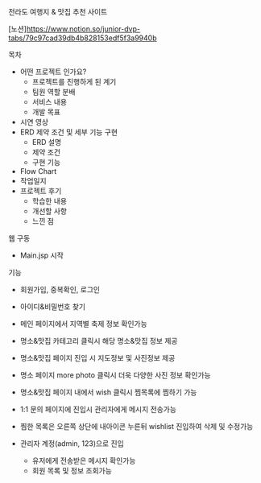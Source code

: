 전라도 여행지 & 맛집 추천 사이트

[노션]https://www.notion.so/junior-dvp-tabs/79c97cad39db4b828153edf5f3a9940b

목차
- 어떤 프로젝트 인가요?
  - 프로젝트를 진행하게 된 계기
  - 팀원 역할 분배
  - 서비스 내용
  - 개발 목표
- 시연 영상
- ERD 제약 조건 및 세부 기능 구현
  - ERD 설명
  - 제약 조건
  - 구현 기능
- Flow Chart
- 작업일지
- 프로젝트 후기
  - 학습한 내용
  - 개선할 사항
  - 느낀 점
  
웹 구동
- Main.jsp 시작

기능
- 회원가입, 중복확인, 로그인
- 아이디&비밀번호 찾기
- 메인 페이지에서 지역별 축제 정보 확인가능
- 명소&맛집 카테고리 클릭시 해당 명소&맛집 정보 제공
- 명소&맛집 페이지 진입 시 지도정보 및 사진정보 제공
- 명소 페이지 more photo 클릭시 더욱 다양한 사진 정보 확인가능
- 명소&맛집 페이지 내에서 wish 클릭시 찜목록에 찜하기 가능
- 1:1 문의 페이지에 진입시 관리자에게 메시지 전송가능
- 찜한 목록은 오른쪽 상단에 내아이콘 누른뒤 wishlist 진입하여 삭제 및 수정가능

- 관리자 계정(admin, 123)으로 진입
  - 유저에게 전송받은 메시지 확인가능
  - 회원 목록 및 정보 조회가능
